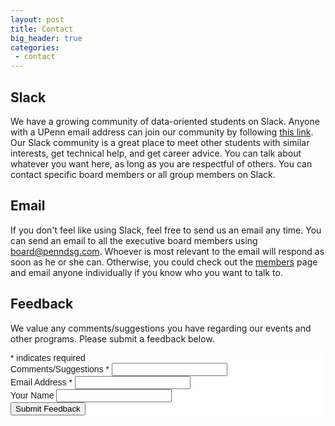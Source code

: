 ```yaml
---
layout: post
title: Contact
big_header: true
categories:
 - contact
---
```


## Slack

We have a growing community of data-oriented students on Slack. Anyone with a UPenn email address can join our community by following [this link](https://join.slack.com/t/pdsg/signup/). Our Slack community is a great place to meet other students with similar interests, get technical help, and get career advice. You can talk about whatever you want here, as long as you are respectful of others. You can contact specific board members or all group members on Slack.

## Email

If you don't feel like using Slack, feel free to send us an email any time. You can send an email to all the executive board members using [board@penndsg.com](mailto:board@penndsg.com). Whoever is most relevant to the email will respond as soon as he or she can. Otherwise, you could check out the [members](/members/) page and email anyone individually if you know who you want to talk to.

## Feedback

We value any comments/suggestions you have regarding our events and other programs. Please submit a feedback below.
<!-- Begin MailChimp Signup Form -->
<link href="//cdn-images.mailchimp.com/embedcode/classic-10_7.css" rel="stylesheet" type="text/css">
<style type="text/css">
	#mc_embed_signup{background:#fff; clear:left; font:14px Helvetica,Arial,sans-serif; }
	/* Add your own MailChimp form style overrides in your site stylesheet or in this style block.
	   We recommend moving this block and the preceding CSS link to the HEAD of your HTML file. */
</style>
<div id="mc_embed_signup">
<form action="https://penndsg.us16.list-manage.com/subscribe/post?u=8d37ea8911e6f07a325e06b06&amp;id=1738c2a6dd" method="post" id="mc-embedded-subscribe-form" name="mc-embedded-subscribe-form" class="validate" target="_blank" novalidate>
    <div id="mc_embed_signup_scroll">
<div class="indicates-required"><span class="asterisk">*</span> indicates required</div>
<div class="mc-field-group">
	<label for="mce-MMERGE3">Comments/Suggestions  <span class="asterisk">*</span>
</label>
	<input type="text" value="" name="MMERGE3" class="required" id="mce-MMERGE3">
</div>
<div class="mc-field-group">
	<label for="mce-EMAIL">Email Address  <span class="asterisk">*</span>
</label>
	<input type="email" value="" name="EMAIL" class="required email" id="mce-EMAIL">
</div>
<div class="mc-field-group">
	<label for="mce-FNAME">Your Name </label>
	<input type="text" value="" name="FNAME" class="" id="mce-FNAME">
</div>
	<div id="mce-responses" class="clear">
		<div class="response" id="mce-error-response" style="display:none"></div>
		<div class="response" id="mce-success-response" style="display:none"></div>
	</div>    <!-- real people should not fill this in and expect good things - do not remove this or risk form bot signups-->
    <div style="position: absolute; left: -5000px;" aria-hidden="true"><input type="text" name="b_8d37ea8911e6f07a325e06b06_1738c2a6dd" tabindex="-1" value=""></div>
    <div class="clear"><input type="submit" value="Submit Feedback" name="subscribe" id="mc-embedded-subscribe" class="button"></div>
    </div>
</form>
</div>
<script type='text/javascript' src='//s3.amazonaws.com/downloads.mailchimp.com/js/mc-validate.js'></script><script type='text/javascript'>(function($) {window.fnames = new Array(); window.ftypes = new Array();fnames[3]='MMERGE3';ftypes[3]='text';fnames[0]='EMAIL';ftypes[0]='email';fnames[1]='FNAME';ftypes[1]='text';}(jQuery));var $mcj = jQuery.noConflict(true);</script>
<!--End mc_embed_signup-->
